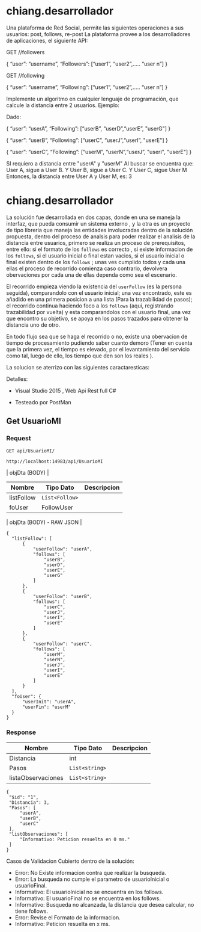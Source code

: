 # chiang.desarrollador

Una plataforma de Red Social, permite las siguientes operaciones a sus usuarios: post, follows, re-post
La plataforma provee a los desarrolladores de aplicaciones, el siguiente API:
 
GET /<username>/followers
    
{ “user”: “username”,  “Followers”: [“user1”, “user2”,….. “user n”] }

    
GET /<username>/following
    
{ “user”: “username”,  “Following”: [“user1”, “user2”,….. “user n”] }
    
 Implemente un algoritmo en cualquier lenguaje de programación, que calcule la distancia entre 2 usuarios.
Ejemplo:

Dado:
    
{ “user”: “userA”,  “Following”: [“userB”, “userD”,“userE”, "userG"] }
    
{ “user”: “userB”,  “Following”: [“userC”, “userJ”,“userI”, "userE"] }
    
{ “user”: “userC”,  “Following”: [“userM”, “userN”,“userJ”, "userI", "userE"] }

SI requiero a distancia entre "userA" y "userM"
Al buscar se encuentra que: User A, sigue a User B. Y User B, sigue a User C. Y User C, sigue User M
Entonces, la distancia entre User A y User M, es: 3

# chiang.desarrollador

La solución fue desarrollada en dos capas, donde en una se maneja la interfaz, que pueda consumir un sistema externo , y la otra es un proyecto de tipo libreria que maneja las entidades involucradas dentro de la solución propuesta, dentro del proceso de analsis para poder realizar el analisis de la distancia entre usuarios, primero se realiza un proceso de prerequisitos, entre ello: si el formato de los `follows` es correcto , si existe informacion de los `follows`, si el usuario inicial o final estan vacios, si el usuario inicial o final existen dentro de los `follows` ; unas ves cumplido todos y cada una ellas el proceso de recorrido comienza caso contrario, devolvera obervaciones por cada una de ellas dependa como sea el escenario.
 
El recorrido empieza viendo la existencia del `userFollow` (es la persona seguida), comparandolo con el usuario inicial; una vez encontrado, este es añadido en una primera posicion a una lista (Para la trazabilidad de pasos); el recorrido continua haciendo foco a los `follows` (aqui, registrando trazabilidad por vuelta) y esta comparandolos con el usuario final, una vez que encontro su objetivo, se apoya en los pasos trazados para obtener la distancia uno de otro.
 
 En todo flujo sea que se haga el recorrido o no, existe una obervacion de tiempo de procesamiento pudiendo saber cuanto demoro (Tener en cuenta que la primera vez, el tiempo es elevado, por el levantamiento del servicio como tal, luego de ello, los tiempo que den son los reales ).

La solucion se aterrizo con las siguientes caractaresticas:

Detalles:
    
* Visual Studio 2015 , Web Api Rest full C#
    
* Testeado por PostMan

## Get UsuarioMI

### Request

`GET api/UsuarioMI/`

    http://localhost:14983/api/UsuarioMI

| objDta (BODY)      |

| Nombre      | Tipo Dato     | Descripcion       | 
| ----------- | ------------- | --------- | 
| listFollow  | `List<Follow>` |  | 
| foUser      | FollowUser    |    |
    

| objDta (BODY) - RAW JSON      |
    
    {
      "listFollow": [
          {
              "userFollow": "userA",
              "follows": [
                  "userB",
                  "userD",
                  "userE",
                  "userG"
              ]
          },
          {
              "userFollow": "userB",
              "follows": [
                  "userC",
                  "userJ",
                  "userI",
                  "userE"
              ]
          },
          {
              "userFollow": "userC",
              "follows": [
                  "userM",
                  "userN",
                  "userJ",
                  "userI",
                  "userE"
              ]
          }
      ],
      "foUser": {
          "userInit": "userA",
          "userFin": "userM"
      }
    }



### Response

 | Nombre      | Tipo Dato     | Descripcion       | 
| ----------- | ------------- | --------- | 
| Distancia  | int  |  | 
| Pasos      | `List<string>`    |    |
| listaObservaciones      | `List<string>`    |    |
 
 
    {
     "$id": "1",
     "Distancia": 3,
     "Pasos": [
         "userA",
         "userB",
         "userC"
     ],
     "listObservaciones": [
         "Informativo: Peticion resuelta en 0 ms."
     ]
    }

Casos de Validacion Cubierto dentro de la solución:
* Error: No Existe informacion contra que realizar la busqueda.
* Error: La busqueda no cumple el parametro de usuarioInicial o usuarioFinal.
* Informativo: El usuarioInicial no se encuentra en los follows.
* Informativo: El usuarioFinal no se encuentra en los follows.
* Informativo: Busqueda no alcanzada, la distancia que desea calcular, no tiene follows.
* Error: Revise el Formato de la informacion.
* Informativo: Peticion resuelta en x ms.

